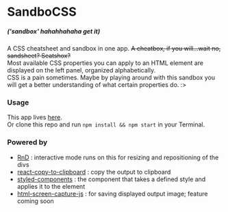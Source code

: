 # SandboCSS 
##### ('sandbox' hahahhahaha get it)
A CSS cheatsheet and sandbox in one app. ~~A cheatbox, if you will...wait no, sandsheet? Seatshox?~~<br/>
Most available CSS properties you can apply to an HTML element are displayed on the left panel, organized alphabetically.<br/>
CSS is a pain sometimes. Maybe by playing around with this sandbox you will get a better understanding of what certain properties do. :><br/>

### Usage
This app lives [here](https://sandbocss.herokuapp.com/).<br/>
Or clone this repo and run ```npm install && npm start``` in your Terminal.

### Powered by
- [RnD](https://github.com/bokuweb/react-rnd) : interactive mode runs on this for resizing and repositioning of the divs
- [react-copy-to-clipboard](https://github.com/nkbt/react-copy-to-clipboard) : copy the output to clipboard
- [styled-components](https://github.com/styled-components/styled-components) : the component that takes a defined style and applies it to the element
- [html-screen-capture-js](https://github.com/html-screen-capture-js/html-screen-capture-js) : for saving displayed output image; feature coming soon

